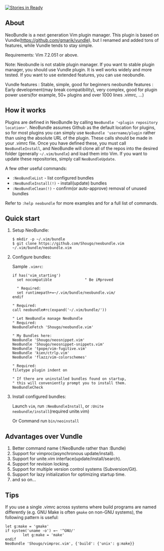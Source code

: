 [![Stories in Ready](https://badge.waffle.io/Shougo/neobundle.vim.png)](https://waffle.io/Shougo/neobundle.vim)

## About

NeoBundle is a next generation Vim plugin manager. This plugin is based on
Vundle(https://github.com/gmarik/vundle), but I renamed and added tons of
features,  while Vundle tends to stay simple.

Requirements: Vim 7.2.051 or above.

Note: Neobundle is not stable plugin manager.  If you want to stable plugin
manager, you should use Vundle plugin.  It is well works widely and more
tested.  If you want to use extended features, you can use neobundle.

Vundle features : Stable, simple, good for beginners
neobundle features : Early development(may break compatibility), very complex,
good for plugin power users(for example, 50+ plugins and over 1000 lines
.vimrc, ...)

## How it works

Plugins are defined in NeoBundle by calling `NeoBundle '<plugin repository location>'`.  NeoBundle
assumes Github as the default location for plugins, so for most plugins you can simply use
`NeoBundle 'username/plugin` rather than using the absolute URL of the plugin.  These calls should
be made in your .vimrc file.  Once you have defined these, you must call `NeoBundleInstall`, and
NeoBundle will clone all of the repos into the desired folder (generally `~/.vim/bundle`) and load
them into Vim.  If you want to update these repositories, simply call `NeoBundleUpdate`.

A few other useful commands:
- `:NeoBundleList`          - list configured bundles
- `:NeoBundleInstall(!)`    - install(update) bundles
- `:NeoBundleClean(!)`      - confirm(or auto-approve) removal of unused bundles

Refer to `:help neobundle` for more examples and for a full list of commands.

## Quick start

1. Setup NeoBundle:

     ```
     $ mkdir -p ~/.vim/bundle
     $ git clone https://github.com/Shougo/neobundle.vim ~/.vim/bundle/neobundle.vim
     ```

2. Configure bundles:

     Sample `.vimrc`:

     ```vim
     if has('vim_starting')
       set nocompatible               " Be iMproved

       " Required:
       set runtimepath+=~/.vim/bundle/neobundle.vim/
     endif

     " Required:
     call neobundle#rc(expand('~/.vim/bundle/'))

     " Let NeoBundle manage NeoBundle
     " Required:
     NeoBundleFetch 'Shougo/neobundle.vim'

     " My Bundles here:
     NeoBundle 'Shougo/neosnippet.vim'
     NeoBundle 'Shougo/neosnippet-snippets.vim'
     NeoBundle 'tpope/vim-fugitive.vim'
     NeoBundle 'kien/ctrlp.vim'
     NeoBundle 'flazz/vim-colorschemes'

     " Required:
     filetype plugin indent on

     " If there are uninstalled bundles found on startup,
     " this will conveniently prompt you to install them.
     NeoBundleCheck
     ```
3. Install configured bundles:

     Launch `vim`, run `:NeoBundleInstall`, or `:Unite neobundle/install`(required unite.vim)

     Or Command run `bin/neoinstall`

## Advantages over Vundle

1. Better command name (:NeoBundle rather than :Bundle)
2. Support for vimproc(asynchronous update/install).
3. Support for unite.vim interface(update/install/search).
4. Support for revision locking.
5. Support for multiple version control systems (Subversion/Git).
6. Support for lazy initialization for optimizing startup time.
7. and so on...

## Tips

If you use a single .vimrc across systems where build programs are
named differently (e.g. GNU Make is often `gmake` on non-GNU
systems), the following pattern is useful:

```vim
let g:make = 'gmake'
if system('uname -o') =~ '^GNU/'
        let g:make = 'make'
endif
NeoBundle 'Shougo/vimproc.vim', {'build': {'unix': g:make}}
```
